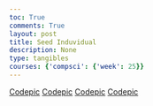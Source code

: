 ```yaml
---
toc: True
comments: True
layout: post
title: Seed Induvidual
description: None
type: tangibles
courses: {'compsci': {'week': 25}}
---
```


[Codepic](https://raw.githubusercontent.com/srivaidyas/student2.0/d585a0547c5a18a35f511e2c477d8bdd4978d372/images/Screenshot%202024-03-07%20at%209.22.22%E2%80%AFPM.png)
[Codepic](https://raw.githubusercontent.com/srivaidyas/student2.0/d585a0547c5a18a35f511e2c477d8bdd4978d372/images/Screenshot%202024-03-07%20at%209.22.40%E2%80%AFPM.png)
[Codepic](https://raw.githubusercontent.com/srivaidyas/student2.0/d585a0547c5a18a35f511e2c477d8bdd4978d372/images/Screenshot%202024-03-07%20at%209.22.55%E2%80%AFPM.png)
[Codepic](https://raw.githubusercontent.com/srivaidyas/student2.0/d585a0547c5a18a35f511e2c477d8bdd4978d372/images/Screenshot%202024-03-07%20at%209.24.02%E2%80%AFPM.png)


